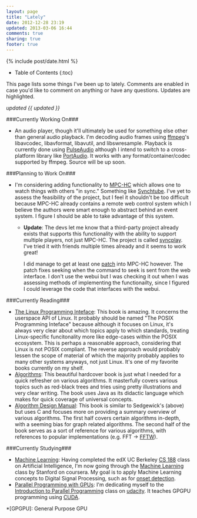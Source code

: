 ```yaml
---
layout: page
title: "Lately"
date: 2012-12-28 23:19
updated: 2013-03-06 16:44
comments: true
sharing: true
footer: true
---
```


{% include post/date.html %}

* Table of Contents
{:toc}

This page lists some things I've been up to lately. Comments are enabled in case you'd like to comment on anything or have any questions. Updates are highlighted.

_updated {{ updated }}_

###Currently Working On###

* An audio player, though it'll ultimately be used for something else other than general audio playback. I'm decoding audio frames using [ffmpeg](http://www.ffmpeg.org/)'s libavcodec, libavformat, libavutil, and libswresample. Playback is currently done using [PulseAudio](http://www.freedesktop.org/wiki/Software/PulseAudio) although I intend to switch to a cross-platform library like [PortAudio](http://www.portaudio.com/). It works with any format/container/codec supported by ffmpeg. Source will be up soon.

###Planning to Work On###

* I'm considering adding functionality to [MPC-HC](http://mpc-hc.sourceforge.net) which allows one to watch things with others "in sync." Something like [Synchtube](http://www.synchtube.com/). I've yet to assess the feasibility of the project, but I feel it shouldn't be too difficult because MPC-HC already contains a remote web control system which I believe the authors were smart enough to abstract behind an event system. I figure I should be able to take advantage of this system.
  * **Update**: The devs let me know that a third-party project already exists that supports this functionality with the ability to support multiple players, not just MPC-HC. The project is called [syncplay](https://github.com/Uriziel/syncplay). I've tried it with friends multiple times already and it seems to work great!

      I did manage to get at least one [patch](https://github.com/mpc-hc/mpc-hc/pull/38) into MPC-HC however. The patch fixes seeking when the command to seek is sent from the web interface. I don't use the webui but I was checking it out when I was assessing methods of implementing the functionailty, since I figured I could leverage the code that interfaces with the webui.

###Currently Reading###

* [The Linux Programming Inteface](http://amzn.com/1593272200): This book is amazing. It concerns the userspace API of Linux. It probably should be named "The POSIX Programming Inteface" because although it focuses on Linux, it's always very clear about which topics apply to which standards, treating Linux-specific funcitonality more like edge-cases within the POSIX ecosystem. This is perhaps a reasonable approach, considering that Linux is not POSIX compliant. The reverse approach would probably lessen the scope of material of which the majority probably applies to many other systems anyways, not just Linux. It's one of my favorite books currently on my shelf.
* [Algorithms](http://amzn.com/032157351X): This beautiful hardcover book is just what I needed for a quick refresher on various algorithms. It masterfully covers various topics such as red-black trees and tries using pretty illustrations and very clear writing. The book uses Java as its didactic language which makes for quick coverage of universal concepts.
* [Algorithm Design Manual](http://amzn.com/1849967202): This book is similar to Sedgewick's (above) but uses C and focuses more on providing a summary overview of various algorithms. The first half covers certain algorithms in-depth, with a seeming bias for graph related algorithms. The second half of the book serves as a sort of reference for various algorithms, with references to popular implementations (e.g. FFT → [FFTW](http://www.fftw.org/)).

###Currently Studying###

* [Machine Learning](https://class.coursera.org/ml-2012-002/lecture/index): Having completed the edX UC Berkeley [CS 188](http://edx.org/ai) class on Artificial Intelligence, I'm now going through the [Machine Learning](https://class.coursera.org/ml-2012-002/lecture/index) class by Stanford on coursera. My goal is to apply Machine Learning concepts to Digital Signal Processing, such as for [onset detection](http://www.cs.usc.edu/research/08-895.pdf).
* [Parallel Programming with GPUs](https://www.udacity.com/course/cs344): I'm dedicating myself to the [Introduction to Parallel Programming](https://www.udacity.com/course/cs344) class on [udacity](https://www.udacity.com). It teaches GPGPU programming using [CUDA](http://en.wikipedia.org/wiki/CUDA).

*[GPGPU]: General Purpose GPU
